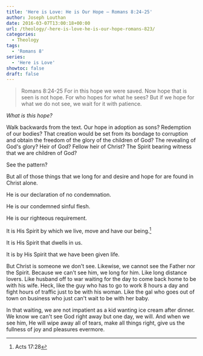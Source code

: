 ```yaml
---
title: '​Here is Love: He is Our Hope – Romans 8:24-25'
author: Joseph Louthan
date: 2016-03-07T13:00:18+00:00
url: /theology/​-here-is-love-he-is-our-hope-romans-823/
categories:
  - Theology
tags:
  - 'Romans 8'
series:
  - 'Here is Love'
showtoc: false
draft: false
---
```

>Romans 8:24-25 For in this hope we were saved. Now hope that is seen is not hope. For who hopes for what he sees? But if we hope for what we do not see, we wait for it with patience.

_What is this hope?_

Walk backwards from the text. Our hope in adoption as sons? Redemption of our bodies? That creation would be set from its bondage to corruption and obtain the freedom of the glory of the children of God? The revealing of God's glory? Heir of God? Fellow heir of Christ? The Spirit bearing witness that we are children of God?

See the pattern?

But all of those things that we long for and desire and hope for are found in Christ alone.

He is our declaration of no condemnation.

He is our condemned sinful flesh.

He is our righteous requirement.

It is His Spirit by which we live, move and have our being.[^1]

It is His Spirit that dwells in us.

It is by His Spirit that we have been given life.

But Christ is someone we don't see. Likewise, we cannot see the Father nor the Spirit. Because we can't see him, we long for him. Like long distance lovers. Like husband off to war waiting for the day to come back home to be with his wife. Heck, like the guy who has to go to work 8 hours a day and fight hours of traffic just to be with his woman. Like the gal who goes out of town on business who just can't wait to be with her baby.

In that waiting, we are not impatient as a kid wanting ice cream after dinner. We know we can't see God right away but one day, we will. And when we see him, He will wipe away all of tears, make all things right, give us the fullness of joy and pleasures evermore.

[^1]: Acts 17:28